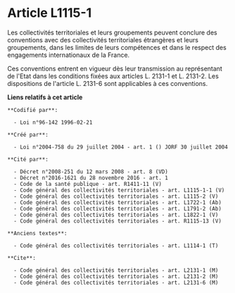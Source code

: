 # Article L1115-1

Les collectivités territoriales et leurs groupements peuvent conclure des conventions avec des collectivités territoriales
étrangères et leurs groupements, dans les limites de leurs compétences et dans le respect des engagements internationaux de
la France.

Ces conventions entrent en vigueur dès leur transmission au représentant de l'Etat dans les conditions fixées aux articles L.
2131-1 et L. 2131-2. Les dispositions de l'article L. 2131-6 sont applicables à ces conventions.

**Liens relatifs à cet article**

	**Codifié par**:

	  - Loi n°96-142 1996-02-21

	**Créé par**:

	  - Loi n°2004-758 du 29 juillet 2004 - art. 1 () JORF 30 juillet 2004

	**Cité par**:

	  - Décret n°2008-251 du 12 mars 2008 - art. 8 (VD)
	  - Décret n°2016-1621 du 28 novembre 2016 - art. 1
	  - Code de la santé publique - art. R1411-11 (V)
	  - Code général des collectivités territoriales - art. L1115-1-1 (V)
	  - Code général des collectivités territoriales - art. L1115-2 (V)
	  - Code général des collectivités territoriales - art. L1722-1 (Ab)
	  - Code général des collectivités territoriales - art. L1791-2 (Ab)
	  - Code général des collectivités territoriales - art. L1822-1 (V)
	  - Code général des collectivités territoriales - art. R1115-13 (V)

	**Anciens textes**:

	  - Code général des collectivités territoriales - art. L1114-1 (T)

	**Cite**:

	  - Code général des collectivités territoriales - art. L2131-1 (M)
	  - Code général des collectivités territoriales - art. L2131-2 (M)
	  - Code général des collectivités territoriales - art. L2131-6 (M)
